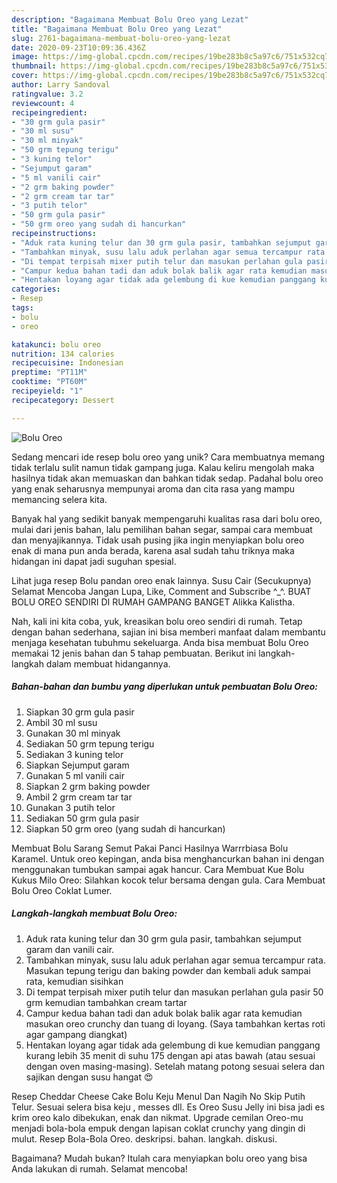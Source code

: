 ```yaml
---
description: "Bagaimana Membuat Bolu Oreo yang Lezat"
title: "Bagaimana Membuat Bolu Oreo yang Lezat"
slug: 2761-bagaimana-membuat-bolu-oreo-yang-lezat
date: 2020-09-23T10:09:36.436Z
image: https://img-global.cpcdn.com/recipes/19be283b8c5a97c6/751x532cq70/bolu-oreo-foto-resep-utama.jpg
thumbnail: https://img-global.cpcdn.com/recipes/19be283b8c5a97c6/751x532cq70/bolu-oreo-foto-resep-utama.jpg
cover: https://img-global.cpcdn.com/recipes/19be283b8c5a97c6/751x532cq70/bolu-oreo-foto-resep-utama.jpg
author: Larry Sandoval
ratingvalue: 3.2
reviewcount: 4
recipeingredient:
- "30 grm gula pasir"
- "30 ml susu"
- "30 ml minyak"
- "50 grm tepung terigu"
- "3 kuning telor"
- "Sejumput garam"
- "5 ml vanili cair"
- "2 grm baking powder"
- "2 grm cream tar tar"
- "3 putih telor"
- "50 grm gula pasir"
- "50 grm oreo yang sudah di hancurkan"
recipeinstructions:
- "Aduk rata kuning telur dan 30 grm gula pasir, tambahkan sejumput garam dan vanili cair."
- "Tambahkan minyak, susu lalu aduk perlahan agar semua tercampur rata. Masukan tepung terigu dan baking powder dan kembali aduk sampai rata, kemudian sisihkan"
- "Di tempat terpisah mixer putih telur dan masukan perlahan gula pasir 50 grm kemudian tambahkan cream tartar"
- "Campur kedua bahan tadi dan aduk bolak balik agar rata kemudian masukan oreo crunchy dan tuang di loyang. (Saya tambahkan kertas roti agar gampang diangkat)"
- "Hentakan loyang agar tidak ada gelembung di kue kemudian panggang kurang lebih 35 menit di suhu 175 dengan api atas bawah (atau sesuai dengan oven masing-masing). Setelah matang potong sesuai selera dan sajikan dengan susu hangat 😍"
categories:
- Resep
tags:
- bolu
- oreo

katakunci: bolu oreo 
nutrition: 134 calories
recipecuisine: Indonesian
preptime: "PT11M"
cooktime: "PT60M"
recipeyield: "1"
recipecategory: Dessert

---
```



![Bolu Oreo](https://img-global.cpcdn.com/recipes/19be283b8c5a97c6/751x532cq70/bolu-oreo-foto-resep-utama.jpg)

Sedang mencari ide resep bolu oreo yang unik? Cara membuatnya memang tidak terlalu sulit namun tidak gampang juga. Kalau keliru mengolah maka hasilnya tidak akan memuaskan dan bahkan tidak sedap. Padahal bolu oreo yang enak seharusnya mempunyai aroma dan cita rasa yang mampu memancing selera kita.

Banyak hal yang sedikit banyak mempengaruhi kualitas rasa dari bolu oreo, mulai dari jenis bahan, lalu pemilihan bahan segar, sampai cara membuat dan menyajikannya. Tidak usah pusing jika ingin menyiapkan bolu oreo enak di mana pun anda berada, karena asal sudah tahu triknya maka hidangan ini dapat jadi suguhan spesial.

Lihat juga resep Bolu pandan oreo enak lainnya. Susu Cair (Secukupnya) Selamat Mencoba Jangan Lupa, Like, Comment and Subscribe ^_^. BUAT BOLU OREO SENDIRI DI RUMAH GAMPANG BANGET Alikka Kalistha.


Nah, kali ini kita coba, yuk, kreasikan bolu oreo sendiri di rumah. Tetap dengan bahan sederhana, sajian ini bisa memberi manfaat dalam membantu menjaga kesehatan tubuhmu sekeluarga. Anda bisa membuat Bolu Oreo memakai 12 jenis bahan dan 5 tahap pembuatan. Berikut ini langkah-langkah dalam membuat hidangannya.

<!--inarticleads1-->

##### Bahan-bahan dan bumbu yang diperlukan untuk pembuatan Bolu Oreo:

1. Siapkan 30 grm gula pasir
1. Ambil 30 ml susu
1. Gunakan 30 ml minyak
1. Sediakan 50 grm tepung terigu
1. Sediakan 3 kuning telor
1. Siapkan Sejumput garam
1. Gunakan 5 ml vanili cair
1. Siapkan 2 grm baking powder
1. Ambil 2 grm cream tar tar
1. Gunakan 3 putih telor
1. Sediakan 50 grm gula pasir
1. Siapkan 50 grm oreo (yang sudah di hancurkan)


Membuat Bolu Sarang Semut Pakai Panci Hasilnya Warrrbiasa Bolu Karamel. Untuk oreo kepingan, anda bisa menghancurkan bahan ini dengan menggunakan tumbukan sampai agak hancur. Cara Membuat Kue Bolu Kukus Milo Oreo: Silahkan kocok telur bersama dengan gula. Cara Membuat Bolu Oreo Coklat Lumer. 

<!--inarticleads2-->

##### Langkah-langkah membuat Bolu Oreo:

1. Aduk rata kuning telur dan 30 grm gula pasir, tambahkan sejumput garam dan vanili cair.
1. Tambahkan minyak, susu lalu aduk perlahan agar semua tercampur rata. Masukan tepung terigu dan baking powder dan kembali aduk sampai rata, kemudian sisihkan
1. Di tempat terpisah mixer putih telur dan masukan perlahan gula pasir 50 grm kemudian tambahkan cream tartar
1. Campur kedua bahan tadi dan aduk bolak balik agar rata kemudian masukan oreo crunchy dan tuang di loyang. (Saya tambahkan kertas roti agar gampang diangkat)
1. Hentakan loyang agar tidak ada gelembung di kue kemudian panggang kurang lebih 35 menit di suhu 175 dengan api atas bawah (atau sesuai dengan oven masing-masing). Setelah matang potong sesuai selera dan sajikan dengan susu hangat 😍


Resep Cheddar Cheese Cake Bolu Keju Menul Dan Nagih No Skip Putih Telur. Sesuai selera bisa keju , messes dll. Es Oreo Susu Jelly ini bisa jadi es krim oreo kalo dibekukan, enak dan nikmat. Upgrade cemilan Oreo-mu menjadi bola-bola empuk dengan lapisan coklat crunchy yang dingin di mulut. Resep Bola-Bola Oreo. deskripsi. bahan. langkah. diskusi. 

Bagaimana? Mudah bukan? Itulah cara menyiapkan bolu oreo yang bisa Anda lakukan di rumah. Selamat mencoba!
